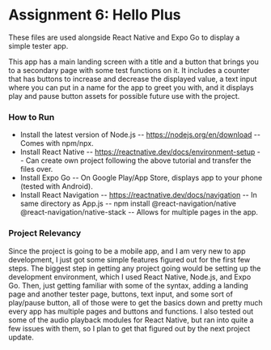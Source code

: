 
# Assignment 6: Hello Plus

These files are used alongside React Native and Expo Go to display a simple tester app.

This app has a main landing screen with a title and a button that brings you to a secondary page with some test functions on it. It includes a counter that has buttons to increase and decrease the displayed value, a text input where you can put in a name for the app to greet you with, and it displays play and pause button assets for possible future use with the project.

### How to Run
- Install the latest version of Node.js
-- https://nodejs.org/en/download
-- Comes with npm/npx.
- Install React Native
-- https://reactnative.dev/docs/environment-setup
-- Can create own project following the above tutorial and transfer the files over. 
- Install Expo Go
-- On Google Play/App Store, displays app to your phone (tested with Android).
- Install React Navigation
-- https://reactnative.dev/docs/navigation
-- In same directory as App.js
-- npm  install @react-navigation/native @react-navigation/native-stack
-- Allows for multiple pages in the app.

### Project Relevancy
Since the project is going to be a mobile app, and I am very new to app development, I just got some simple features figured out for the first few steps. The biggest step in getting any project going would be setting up the development environment, which I used React Native, Node.js, and Expo Go. Then, just getting familiar with some of the syntax, adding a landing page and another tester page, buttons, text input, and some sort of play/pause button, all of those were to get the basics down and pretty much every app has multiple pages and buttons and functions. I also tested out some of the audio playback modules for React Native, but ran into quite a few issues with them, so I plan to get that figured out by the next project update.
